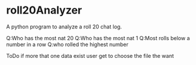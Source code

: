 # roll20Analyzer
A python program to analyze a roll 20 chat log. 


Q:Who has the most nat 20 
Q:Who has the most nat 1
Q:Most rolls below a number in a row
Q:who rolled the highest number


ToDo if more that one data exist user get to choose the file the want
